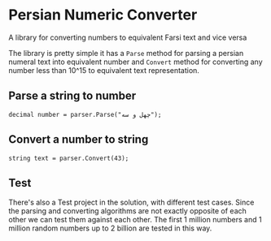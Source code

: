# Persian Numeric Converter
A library for converting numbers to equivalent Farsi text and vice versa

The library is pretty simple it has a `Parse` method for parsing a persian numeral text into equivalent number and `Convert` method for converting any number less than 10^15 to equivalent text representation. 


## Parse a string to number
```decimal number = parser.Parse("چهل و سه");```


## Convert a number to string
`string text = parser.Convert(43);`

## Test
There's also a Test project in the solution, with different test cases. Since the parsing and converting algorithms are not exactly opposite of each other we can test them against each other. The first 1 million numbers and 1 million random numbers up to 2 billion are tested in this way.

